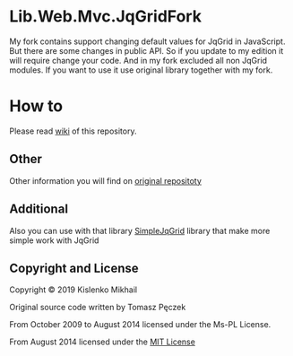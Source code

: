 Lib.Web.Mvc.JqGridFork
===========

My fork contains support changing default values for JqGrid in JavaScript. But there are some changes in public API. So if you update to my edition it will require change your code.
And in my fork excluded all non JqGrid modules. If you want to use it use original library together with my fork.

# How to

Please read [wiki](https://github.com/Vampire2008/Lib.Web.Mvc.JqGridFork/wiki) of this repository.

## Other

Other information you will find on [original repositoty](https://github.com/tpeczek/Lib.Web.Mvc)

## Additional

Also you can use with that library [SimpleJqGrid](https://github.com/Vampire2008/SimpleJqGrid) library that make more simple work with JqGrid

## Copyright and License

Copyright © 2019 Kislenko Mikhail

Original source code written by Tomasz Pęczek

From October 2009 to August 2014 licensed under the Ms-PL License.

From August 2014 licensed under the [MIT License](https://github.com/tpeczek/Lib.Web.Mvc/blob/master/LICENSE.md)
